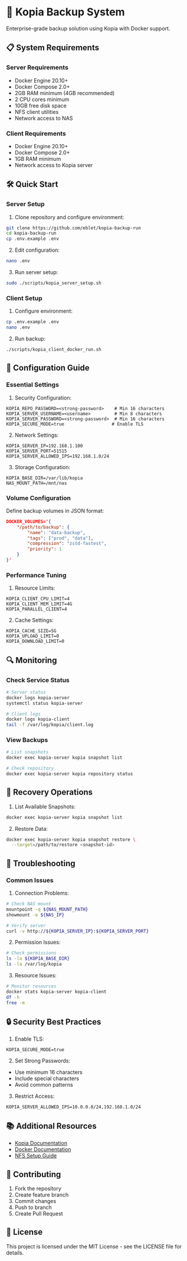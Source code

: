 # 🚀 Kopia Backup System

Enterprise-grade backup solution using Kopia with Docker support.

## 📋 System Requirements

### Server Requirements
- Docker Engine 20.10+
- Docker Compose 2.0+
- 2GB RAM minimum (4GB recommended)
- 2 CPU cores minimum
- 10GB free disk space
- NFS client utilities
- Network access to NAS

### Client Requirements
- Docker Engine 20.10+
- Docker Compose 2.0+
- 1GB RAM minimum
- Network access to Kopia server

## 🛠️ Quick Start

### Server Setup

1. Clone repository and configure environment:
```bash
git clone https://github.com/eblet/kopia-backup-run
cd kopia-backup-run
cp .env.example .env
```

2. Edit configuration:
```bash
nano .env
```

3. Run server setup:
```bash
sudo ./scripts/kopia_server_setup.sh
```

### Client Setup

1. Configure environment:
```bash
cp .env.example .env
nano .env
```

2. Run backup:
```bash
./scripts/kopia_client_docker_run.sh
```

## 📝 Configuration Guide

### Essential Settings

1. Security Configuration:
```properties
KOPIA_REPO_PASSWORD=<strong-password>    # Min 16 characters
KOPIA_SERVER_USERNAME=<username>         # Min 8 characters
KOPIA_SERVER_PASSWORD=<strong-password>  # Min 16 characters
KOPIA_SECURE_MODE=true                  # Enable TLS
```

2. Network Settings:
```properties
KOPIA_SERVER_IP=192.168.1.100
KOPIA_SERVER_PORT=51515
KOPIA_SERVER_ALLOWED_IPS=192.168.1.0/24
```

3. Storage Configuration:
```properties
KOPIA_BASE_DIR=/var/lib/kopia
NAS_MOUNT_PATH=/mnt/nas
```

### Volume Configuration

Define backup volumes in JSON format:
```json
DOCKER_VOLUMES='{
    "/path/to/backup": {
        "name": "data-backup",
        "tags": ["prod", "data"],
        "compression": "zstd-fastest",
        "priority": 1
    }
}'
```

### Performance Tuning

1. Resource Limits:
```properties
KOPIA_CLIENT_CPU_LIMIT=4
KOPIA_CLIENT_MEM_LIMIT=4G
KOPIA_PARALLEL_CLIENT=4
```

2. Cache Settings:
```properties
KOPIA_CACHE_SIZE=5G
KOPIA_UPLOAD_LIMIT=0
KOPIA_DOWNLOAD_LIMIT=0
```

## 🔍 Monitoring

### Check Service Status
```bash
# Server status
docker logs kopia-server
systemctl status kopia-server

# Client logs
docker logs kopia-client
tail -f /var/log/kopia/client.log
```

### View Backups
```bash
# List snapshots
docker exec kopia-server kopia snapshot list

# Check repository
docker exec kopia-server kopia repository status
```

## 🔄 Recovery Operations

1. List Available Snapshots:
```bash
docker exec kopia-server kopia snapshot list
```

2. Restore Data:
```bash
docker exec kopia-server kopia snapshot restore \
  --target=/path/to/restore <snapshot-id>
```

## 🛟 Troubleshooting

### Common Issues

1. Connection Problems:
```bash
# Check NAS mount
mountpoint -q ${NAS_MOUNT_PATH}
showmount -e ${NAS_IP}

# Verify server
curl -v http://${KOPIA_SERVER_IP}:${KOPIA_SERVER_PORT}
```

2. Permission Issues:
```bash
# Check permissions
ls -la ${KOPIA_BASE_DIR}
ls -la /var/log/kopia
```

3. Resource Issues:
```bash
# Monitor resources
docker stats kopia-server kopia-client
df -h
free -m
```

## 🔒 Security Best Practices

1. Enable TLS:
```properties
KOPIA_SECURE_MODE=true
```

2. Set Strong Passwords:
- Use minimum 16 characters
- Include special characters
- Avoid common patterns

3. Restrict Access:
```properties
KOPIA_SERVER_ALLOWED_IPS=10.0.0.0/24,192.168.1.0/24
```

## 📚 Additional Resources

- [Kopia Documentation](https://kopia.io/docs/)
- [Docker Documentation](https://docs.docker.com/)
- [NFS Setup Guide](https://help.ubuntu.com/community/NFSv4Howto)

## 🤝 Contributing

1. Fork the repository
2. Create feature branch
3. Commit changes
4. Push to branch
5. Create Pull Request

## 📄 License

This project is licensed under the MIT License - see the LICENSE file for details.
